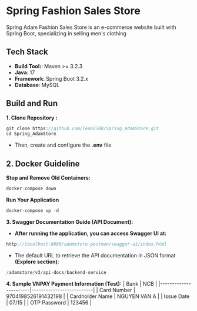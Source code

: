# Spring Fashion Sales Store
Spring Adam Fashion Sales Store is an e-commerce website built with Spring Boot, specializing in selling men's clothing
## Tech Stack
- **Build Tool:**: Maven >= 3.2.3
- **Java**: 17
- **Framework**: Spring Boot 3.2.x
- **Database**: MySQL
## Build and Run
**1. Clone Repository :**
```java
git clone https://github.com/lean2708/Spring_AdamStore.git 
cd Spring_AdamStore
```
- Then, create and configure the **.env** file

## 2. Docker Guideline
**Stop and Remove Old Containers:**
```java
docker-compose down
```
**Run Your Application**
```java
docker-compose up -d
```
**3. Swagger Documentation Guide (API Document):**
- **After running the application, you can access Swagger UI at:**
```java
http://localhost:8080/adamstore-postman/swagger-ui/index.html
```
- The default URL to retrieve the API documentation in JSON format **(Explore section)**:
```java
/adamstore/v3/api-docs/backend-service
```
**4. Sample VNPAY Payment Information (Test):**
| Bank                  | NCB                      |
|-----------------------|--------------------------|
| Card Number           | 9704198526191432198      |
| Cardholder Name       | NGUYEN VAN A             |
| Issue Date            | 07/15                    |
| OTP Password          | 123456                   |
